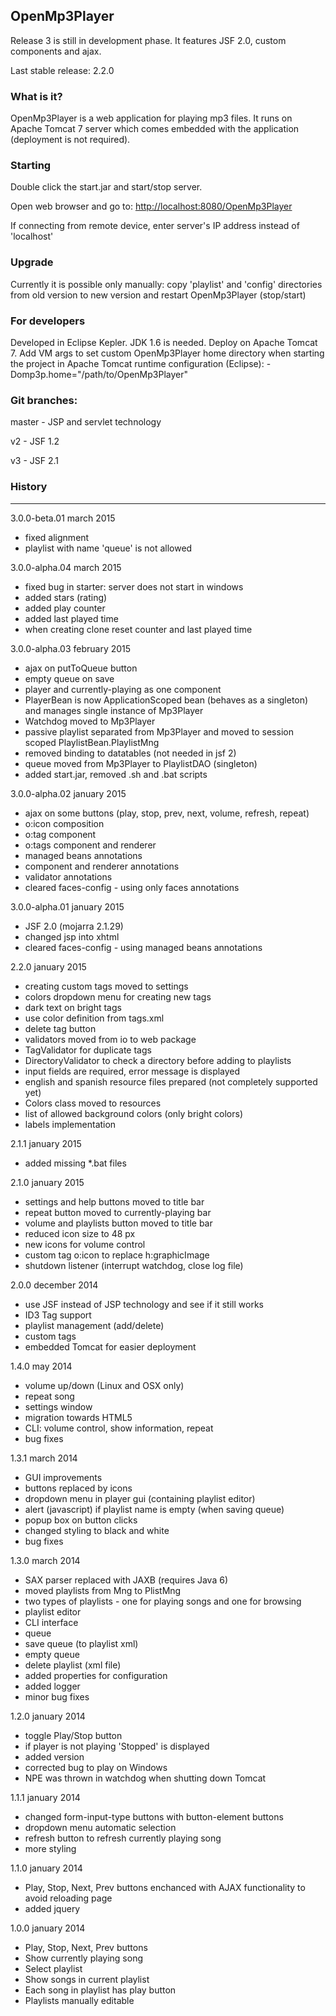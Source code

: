 ## OpenMp3Player


Release 3 is still in development phase. It features JSF 2.0, custom components and ajax.

Last stable release: 2.2.0


### What is it?

OpenMp3Player is a web application for playing mp3 files. It runs on Apache Tomcat 7 server which comes 
embedded with the application (deployment is not required).


### Starting

Double click the start.jar and start/stop server.


Open web browser and go to: <a href="http://localhost:8080/OpenMp3Player">
http://localhost:8080/OpenMp3Player</a>


If connecting from remote device, enter server's IP address instead of 'localhost'



### Upgrade

Currently it is possible only manually:
copy 'playlist' and 'config' directories from old version to new version and 
restart OpenMp3Player (stop/start)


### For developers

Developed in Eclipse Kepler. JDK 1.6 is needed. Deploy on Apache Tomcat 7.
Add VM args to set custom OpenMp3Player home directory when starting the project in 
Apache Tomcat runtime configuration (Eclipse):
-Domp3p.home="/path/to/OpenMp3Player"


### Git branches:

master - JSP and servlet technology

v2 - JSF 1.2

v3 - JSF 2.1


### History
-------------------
3.0.0-beta.01
march 2015

- fixed alignment
- playlist with name 'queue' is not allowed


3.0.0-alpha.04
march 2015

- fixed bug in starter: server does not start in windows
- added stars (rating)
- added play counter
- added last played time
- when creating clone reset counter and last played time


3.0.0-alpha.03
february 2015

- ajax on putToQueue button
- empty queue on save
- player and currently-playing as one component
- PlayerBean is now ApplicationScoped bean (behaves as a singleton) and manages single instance of Mp3Player
- Watchdog moved to Mp3Player
- passive playlist separated from Mp3Player and moved to session scoped PlaylistBean.PlaylistMng
- removed binding to datatables (not needed in jsf 2)
- queue moved from Mp3Player to PlaylistDAO (singleton)
- added start.jar, removed .sh and .bat scripts


3.0.0-alpha.02
january 2015

- ajax on some buttons (play, stop, prev, next, volume, refresh, repeat)
- o:icon composition
- o:tag component
- o:tags component and renderer
- managed beans annotations
- component and renderer annotations
- validator annotations
- cleared faces-config - using only faces annotations


3.0.0-alpha.01
january 2015

- JSF 2.0 (mojarra 2.1.29)
- changed jsp into xhtml
- cleared faces-config - using managed beans annotations


2.2.0
january 2015

- creating custom tags moved to settings
- colors dropdown menu for creating new tags
- dark text on bright tags
- use color definition from tags.xml
- delete tag button
- validators moved from io to web package
- TagValidator for duplicate tags
- DirectoryValidator to check a directory before adding to playlists
- input fields are required, error message is displayed
- english and spanish resource files prepared (not completely supported yet)
- Colors class moved to resources
- list of allowed background colors (only bright colors)
- labels implementation


2.1.1
january 2015

- added missing *.bat files


2.1.0
january 2015

- settings and help buttons moved to title bar
- repeat button moved to currently-playing bar
- volume and playlists button moved to title bar
- reduced icon size to 48 px
- new icons for volume control
- custom tag o:icon to replace h:graphicImage
- shutdown listener (interrupt watchdog, close log file)



2.0.0
december 2014

- use JSF instead of JSP technology and see if it still works
- ID3 Tag support
- playlist management (add/delete)
- custom tags
- embedded Tomcat for easier deployment




1.4.0
may 2014

- volume up/down (Linux and OSX only)
- repeat song
- settings window
- migration towards HTML5
- CLI: volume control, show information, repeat
- bug fixes



1.3.1
march 2014

- GUI improvements
- buttons replaced by icons
- dropdown menu in player gui (containing playlist editor)
- alert (javascript) if playlist name is empty (when saving queue)
- popup box on button clicks
- changed styling to black and white
- bug fixes



1.3.0
march 2014

- SAX parser replaced with JAXB (requires Java 6)
- moved playlists from Mng to PlistMng
- two types of playlists - one for playing songs and one for browsing
- playlist editor
- CLI interface
- queue
- save queue (to playlist xml)
- empty queue
- delete playlist (xml file)
- added properties for configuration
- added logger
- minor bug fixes



1.2.0
january 2014

- toggle Play/Stop button
- if player is not playing 'Stopped' is displayed
- added version
- corrected bug to play on Windows
- NPE was thrown in watchdog when shutting down Tomcat



1.1.1
january 2014

- changed form-input-type buttons with button-element buttons
- dropdown menu automatic selection
- refresh button to refresh currently playing song
- more styling



1.1.0
january 2014

- Play, Stop, Next, Prev buttons enchanced with AJAX functionality to avoid reloading page
- added jquery



1.0.0
january 2014

- Play, Stop, Next, Prev buttons
- Show currently playing song
- Select playlist
- Show songs in current playlist
- Each song in playlist has play button
- Playlists manually editable

